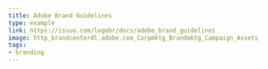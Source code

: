 ```yaml
---
title: Adobe Brand Guidelines
type: example
link: https://issuu.com/logobr/docs/adobe_brand_guidelines
image: http_brandcenterdl.adobe.com_Corpmktg_Brandmktg_Campaign_Assets_guidelines_corporate_corporate_brand_guidelines.pdf.jpg
tags:
- branding
---
```

